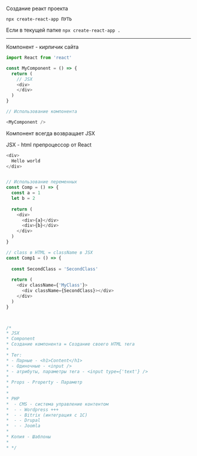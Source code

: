 Создание реакт проекта

`npx create-react-app ПУТЬ`

Если в текущей папке
`npx create-react-app .`


----------------------




Компонент - кирпичик сайта

```javascript
import React from 'react'

const MyComponent = () => {
  return (
    // JSX
    <div>
    </div>
  ) 
}

// Использование компонента

<MyComponent />
```

Компонент всегда возвращает JSX


JSX - html препроцессор от React

```javascript
<div>
  Hello world
</div>


// Использование переменных
const Comp = () => {
  const a = 1
  let b = 2
  
  return (
    <div>
      <div>{a}</div>
      <div>{b}</div>
    </div>
  )
}

// class в HTML = className в JSX
const Comp1 = () => {
  
  const SecondClass = 'SecondClass'
  
  return (
    <div className={'MyClass'}>
      <div className={SecondClass}></div>      
    </div>
  )
}



```



```javascript

/*
* JSX
* Component
* Создание компонента = Создание своего HTML тега
*
* Тег:
* - Парные - <h1>Content</h1>
* - Одиночные - <input />
* - атрибуты, параметры тега - <input type={'text'} />
*
* Props - Property - Параметр
*
*
* PHP
*  - CMS - система управление контентом
*  - - Wordpress +++
*  - - Bitrix (интеграция с 1С)
*  - - Drupal
*  - - Joomla
*
* Копия - Шаблоны
*
* */


```
